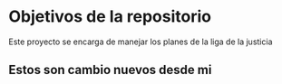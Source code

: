 # Objetivos de la repositorio

Este proyecto se encarga de manejar los planes de la liga de la justicia

## Estos son cambio nuevos desde mi
